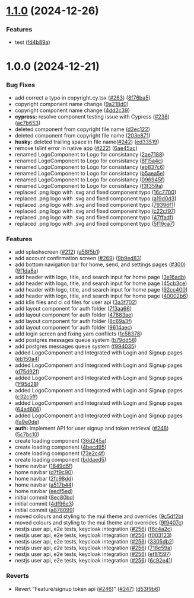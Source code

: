 # [1.1.0](https://github.com/Mohmn/treetracker-wallet-app/compare/v1.0.0...v1.1.0) (2024-12-26)


### Features

* test ([fd4b89a](https://github.com/Mohmn/treetracker-wallet-app/commit/fd4b89a948b59b386f0566b9c55a9f71be1d69cc))

# 1.0.0 (2024-12-21)


### Bug Fixes

* add correct a typo in copyright.cy.tsx ([#263](https://github.com/Mohmn/treetracker-wallet-app/issues/263)) ([8f76ba5](https://github.com/Mohmn/treetracker-wallet-app/commit/8f76ba5817424d3e20201bd9f339d5ef32e2716a))
* copyright component name change ([9a218d0](https://github.com/Mohmn/treetracker-wallet-app/commit/9a218d0c0f0c1ea7919adf678f4652b69bb69abf))
* copyright component name change ([4dd2c39](https://github.com/Mohmn/treetracker-wallet-app/commit/4dd2c39d84302493c32082e61e1add5b28f238ce))
* **cypress:** resolve component testing issue with Cypress ([#238](https://github.com/Mohmn/treetracker-wallet-app/issues/238)) ([ac7b653](https://github.com/Mohmn/treetracker-wallet-app/commit/ac7b653f7253960f5fe277b1600bb43fe3adefcb))
* deleted component from copyright file name ([d2ec122](https://github.com/Mohmn/treetracker-wallet-app/commit/d2ec12282fae4b81d7bac36d0ccd27b6df71c102))
* deleted component from copyright file name ([203e871](https://github.com/Mohmn/treetracker-wallet-app/commit/203e871834e79bf33217545a37ab388dec7d420b))
* **husky:** deleted trailing space in file name([#242](https://github.com/Mohmn/treetracker-wallet-app/issues/242)) ([ed33519](https://github.com/Mohmn/treetracker-wallet-app/commit/ed33519a5fb34c0af93ca14f8e64f2e5120bd46a))
* remove tslint error in native app  ([#222](https://github.com/Mohmn/treetracker-wallet-app/issues/222)) ([6ae45ac](https://github.com/Mohmn/treetracker-wallet-app/commit/6ae45ac572533d724c3636f25d8f2b54b876ca9c))
* renamed LogoComponent to Logo for consistancy ([2ae7188](https://github.com/Mohmn/treetracker-wallet-app/commit/2ae71887c61402cad3085a1b5d8e1faedc5c25e9))
* renamed LogoComponent to Logo for consistancy ([8f15a4c](https://github.com/Mohmn/treetracker-wallet-app/commit/8f15a4c89b444684f63f13bbb8d93c0fec9924f1))
* renamed LogoComponent to Logo for consistancy ([eb837c6](https://github.com/Mohmn/treetracker-wallet-app/commit/eb837c6d65002e2017c91b34d8d0b15700f96388))
* renamed LogoComponent to Logo for consistancy ([b5aea5e](https://github.com/Mohmn/treetracker-wallet-app/commit/b5aea5e4564a176b4e098702297e1da1b6f75def))
* renamed LogoComponent to Logo for consistancy ([096945f](https://github.com/Mohmn/treetracker-wallet-app/commit/096945f4f93a15a454c6ebd767de7cc22c240835))
* renamed LogoComponent to Logo for consistancy ([f3f359a](https://github.com/Mohmn/treetracker-wallet-app/commit/f3f359acbf22d2ae0f88a9c2f9a94b1d244c70c2))
* replaced .png logo with .svg and fixed component typo ([16c7700](https://github.com/Mohmn/treetracker-wallet-app/commit/16c77006827973a3ab7c0b4ae03c88b551c03da3))
* replaced .png logo with .svg and fixed component typo ([a19d0d3](https://github.com/Mohmn/treetracker-wallet-app/commit/a19d0d314ae9cd88f539f4427d2713f52648b77d))
* replaced .png logo with .svg and fixed component typo ([79396f1](https://github.com/Mohmn/treetracker-wallet-app/commit/79396f11f37dbad917c3cfeb02b0ed01b5ee67d5))
* replaced .png logo with .svg and fixed component typo ([c22cf97](https://github.com/Mohmn/treetracker-wallet-app/commit/c22cf97d16e8c781e19ae1de33ba851ae93f1fb1))
* replaced .png logo with .svg and fixed component typo ([47ffadf](https://github.com/Mohmn/treetracker-wallet-app/commit/47ffadf8ebf81569fe48eafa7079514d7c1c7e46))
* replaced .png logo with .svg and fixed component typo ([5f19ca7](https://github.com/Mohmn/treetracker-wallet-app/commit/5f19ca78d708e582fbbda56aa9ead22dfd0a6973))


### Features

*  add splashscreen ([#212](https://github.com/Mohmn/treetracker-wallet-app/issues/212)) ([a58f5b1](https://github.com/Mohmn/treetracker-wallet-app/commit/a58f5b13e56a40b3076d2657bb57e4a0d01dcb7c))
* add account confirmation screen ([#269](https://github.com/Mohmn/treetracker-wallet-app/issues/269)) ([9b9ed83](https://github.com/Mohmn/treetracker-wallet-app/commit/9b9ed8384b2d21f5087e87a6b1fc0238d757de7b))
* add bottom navigation bar for home, send, and settings pages ([#300](https://github.com/Mohmn/treetracker-wallet-app/issues/300)) ([9f1da8a](https://github.com/Mohmn/treetracker-wallet-app/commit/9f1da8aee5a65834756268beb96a7e83da8d1d72))
* add header with logo, title, and search input for home page ([3e16adb](https://github.com/Mohmn/treetracker-wallet-app/commit/3e16adb6ec4983527372124c37d44f44b3472bac))
* add header with logo, title, and search input for home page ([45cb3ce](https://github.com/Mohmn/treetracker-wallet-app/commit/45cb3cec52363b1bf4b9946f5d2b7b585b8daed0))
* add header with logo, title, and search input for home page ([92cc400](https://github.com/Mohmn/treetracker-wallet-app/commit/92cc4006e32b71c8b5fa186093a0e0c88d31b6e8))
* add header with logo, title, and search input for home page ([40002b6](https://github.com/Mohmn/treetracker-wallet-app/commit/40002b65acff80664f736a97e8355fe3654dd250))
* add k8s files and ci cd files for user api ([3a3f702](https://github.com/Mohmn/treetracker-wallet-app/commit/3a3f7020e77d06d6fbc555687b07859063bf0127))
* add layout component for auth folder ([7f3aa66](https://github.com/Mohmn/treetracker-wallet-app/commit/7f3aa6649cb6a3d20ff788598ab77f3d74394042))
* add layout component for auth folder ([47883ae](https://github.com/Mohmn/treetracker-wallet-app/commit/47883aece42c8db30d83daa44c7600c74c9c9cdd))
* add layout component for auth folder ([8c69a3f](https://github.com/Mohmn/treetracker-wallet-app/commit/8c69a3fef75abf6de8cffbbac7b3b838dde6ed56))
* add layout component for auth folder ([9614aec](https://github.com/Mohmn/treetracker-wallet-app/commit/9614aecfbb3a1e32b179c12bb79ac9f4b5b94786))
* add login screen and fixing yarn conflicts ([1c58378](https://github.com/Mohmn/treetracker-wallet-app/commit/1c583781001290ebce8b787e1dbcd9aaa25a2524))
* add postgres messages queue system ([b79dd58](https://github.com/Mohmn/treetracker-wallet-app/commit/b79dd589a63396d48a7852a2cb8a3c8bd3b1db37))
* add postgres messages queue system ([f994035](https://github.com/Mohmn/treetracker-wallet-app/commit/f99403524cdaa3a4512b0e1d9d2052c9c6c2eaf9))
* added LogoComponent and Integrated with Login and Signup pages ([eb150a4](https://github.com/Mohmn/treetracker-wallet-app/commit/eb150a4a58c313a69a5f5b5ff3f9f1c38ef6a4f1))
* added LogoComponent and Integrated with Login and Signup pages ([d75d92f](https://github.com/Mohmn/treetracker-wallet-app/commit/d75d92f687e46c8910fa9c0bd532c7dc0c055964))
* added LogoComponent and Integrated with Login and Signup pages ([1f95d28](https://github.com/Mohmn/treetracker-wallet-app/commit/1f95d283f1cdb8106117d582418f3f3aaf6b245c))
* added LogoComponent and Integrated with Login and Signup pages ([c32c5ff](https://github.com/Mohmn/treetracker-wallet-app/commit/c32c5ff71e72028a750fe173c6e51072eae48cf4))
* added LogoComponent and Integrated with Login and Signup pages ([64ad606](https://github.com/Mohmn/treetracker-wallet-app/commit/64ad6069d41e7af02a54890099068e0d811c6071))
* added LogoComponent and Integrated with Login and Signup pages ([fa9e0de](https://github.com/Mohmn/treetracker-wallet-app/commit/fa9e0de08ee8ab5ad2c6c2b6b51fcbaccb92fef3))
* **auth:** implement API for user signup and token retrieval ([#248](https://github.com/Mohmn/treetracker-wallet-app/issues/248)) ([5c7bc10](https://github.com/Mohmn/treetracker-wallet-app/commit/5c7bc108eb4f652ecc5c17ded64aee159f17893b))
* create loading component ([36d245a](https://github.com/Mohmn/treetracker-wallet-app/commit/36d245af82e9f7b118a6e74205611d67dfd0c3c2))
* create loading component ([4becd95](https://github.com/Mohmn/treetracker-wallet-app/commit/4becd9561a183bb91b8b6efb51e9c1bf5e90f1d9))
* create loading component ([73e2c4f](https://github.com/Mohmn/treetracker-wallet-app/commit/73e2c4fe3c2beddd97af086264764d402cb81c7e))
* create loading component ([bddaed5](https://github.com/Mohmn/treetracker-wallet-app/commit/bddaed5a8464828a6f956e4b95355991d47f0462))
* home navbar ([1849d6f](https://github.com/Mohmn/treetracker-wallet-app/commit/1849d6f0fedc156742a39d92b5c9f8c335b51c53))
* home navbar ([d7f9c90](https://github.com/Mohmn/treetracker-wallet-app/commit/d7f9c9057242617b18b52e8cb8359a5b56bc7455))
* home navbar ([2fc98dd](https://github.com/Mohmn/treetracker-wallet-app/commit/2fc98dd1ff073659463a0aadff2cfbeb1c1431a0))
* home navbar ([a517b44](https://github.com/Mohmn/treetracker-wallet-app/commit/a517b445ada586243b07e9f5146eb952f754632a))
* home navbar ([eedf5ed](https://github.com/Mohmn/treetracker-wallet-app/commit/eedf5ed3604d364611be717def868aaeaf55a5ac))
* initial commit ([8ec80bd](https://github.com/Mohmn/treetracker-wallet-app/commit/8ec80bda6023daf284c8b410b346baba90228cfc))
* initial commit ([4df96e3](https://github.com/Mohmn/treetracker-wallet-app/commit/4df96e38408235d4165e57b7951eb577d4a9b3f2))
* initial commit ([a878099](https://github.com/Mohmn/treetracker-wallet-app/commit/a878099988f8dc3db4c498c26adf973d7d2cbd2f))
* moved colours and styling to the mui theme and overrides ([9c5df2b](https://github.com/Mohmn/treetracker-wallet-app/commit/9c5df2b3e0a3dcb2dbdcb05a0bf685a373a7ab08))
* moved colours and styling to the mui theme and overrides ([9f9407c](https://github.com/Mohmn/treetracker-wallet-app/commit/9f9407c6f5d6f2ff176c730e55346ed1621af5ea))
* nestjs user api, e2e tests, keycloak integration ([#256](https://github.com/Mohmn/treetracker-wallet-app/issues/256)) ([f6c4a2c](https://github.com/Mohmn/treetracker-wallet-app/commit/f6c4a2c2dfdbb82ecd52cb3228d5d4e2cdaa8870))
* nestjs user api, e2e tests, keycloak integration ([#256](https://github.com/Mohmn/treetracker-wallet-app/issues/256)) ([f003123](https://github.com/Mohmn/treetracker-wallet-app/commit/f00312333b2853c55460c866f90a3f967330ed0a))
* nestjs user api, e2e tests, keycloak integration ([#256](https://github.com/Mohmn/treetracker-wallet-app/issues/256)) ([3305db2](https://github.com/Mohmn/treetracker-wallet-app/commit/3305db2b1d8c4e176b223b82cb76bde2a1b399c5))
* nestjs user api, e2e tests, keycloak integration ([#256](https://github.com/Mohmn/treetracker-wallet-app/issues/256)) ([718e59a](https://github.com/Mohmn/treetracker-wallet-app/commit/718e59a21a93929893154e5864b5e082c668093f))
* nestjs user api, e2e tests, keycloak integration ([#256](https://github.com/Mohmn/treetracker-wallet-app/issues/256)) ([ef81597](https://github.com/Mohmn/treetracker-wallet-app/commit/ef815978810a4381dba1f76f4c7f6f56fba14b22))
* nestjs user api, e2e tests, keycloak integration ([#256](https://github.com/Mohmn/treetracker-wallet-app/issues/256)) ([6c92e41](https://github.com/Mohmn/treetracker-wallet-app/commit/6c92e41b7dfdc7875c05bb7078784bcd08f9891f))


### Reverts

* Revert "Feature/signup token api ([#246](https://github.com/Mohmn/treetracker-wallet-app/issues/246))" ([#247](https://github.com/Mohmn/treetracker-wallet-app/issues/247)) ([d53f9b6](https://github.com/Mohmn/treetracker-wallet-app/commit/d53f9b6e522657bc07a780467e5452a3c13c02fc))
